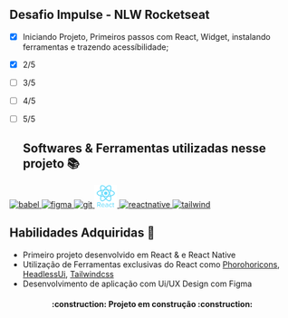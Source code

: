 ## Desafio Impulse - NLW Rocketseat

- [x] Iniciando Projeto, Primeiros passos com React, Widget, instalando ferramentas e trazendo acessíbilidade;
- [x] 2/5
- [ ] 3/5
- [ ] 4/5
- [ ] 5/5
  
  <h2 id="linguagens">Softwares & Ferramentas utilizadas nesse projeto 📚</h2>






	
<p align="left"> <a href="https://babeljs.io/" target="_blank" rel="noreferrer"> <img src="https://cdn.jsdelivr.net/gh/devicons/devicon/icons/babel/babel-original.svg" alt="babel" width="40" height="40"/> </a> <a href="https://www.figma.com/" target="_blank" rel="noreferrer"> <img src="https://www.vectorlogo.zone/logos/figma/figma-icon.svg" alt="figma" width="40" height="40"/> </a> <a href="https://git-scm.com/" target="_blank" rel="noreferrer"> <img src="https://www.vectorlogo.zone/logos/git-scm/git-scm-icon.svg" alt="git" width="40" height="40"/> </a> <a href="https://reactjs.org/" target="_blank" rel="noreferrer"> <img src="https://raw.githubusercontent.com/devicons/devicon/master/icons/react/react-original-wordmark.svg" alt="react" width="40" height="40"/> </a> <a href="https://reactnative.dev/" target="_blank" rel="noreferrer"> <img src="https://reactnative.dev/img/header_logo.svg" alt="reactnative" width="40" height="40"/> </a> <a href="https://tailwindcss.com/" target="_blank" rel="noreferrer"> <img src="https://www.vectorlogo.zone/logos/tailwindcss/tailwindcss-icon.svg" alt="tailwind" width="40" height="40"/> </a> </p>
</p>

  <h2 id="habilidades">Habilidades Adquiridas 📝</h2>

  - Primeiro projeto desenvolvido em React & e React Native
  - Utilização de Ferramentas exclusivas do React como [Phorohoricons](https://phosphoricons.com/), [HeadlessUi](https://headlessui.dev/), [Tailwindcss](https://tailwindcss.com/) 
  - Desenvolvimento de aplicação com Ui/UX Design com Figma
    
  <h4 align="center"> 
    :construction:  Projeto em construção  :construction:
